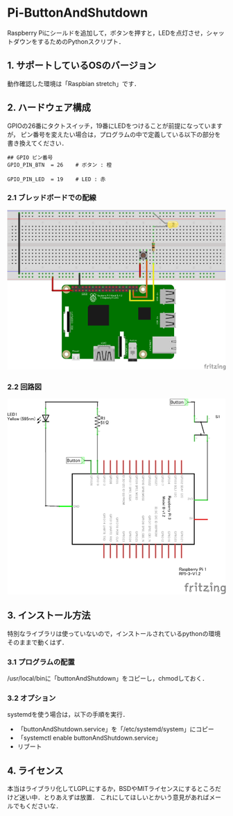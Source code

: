 # Pi-ButtonAndShutdown

Raspberry Piにシールドを追加して，ボタンを押すと，LEDを点灯させ，シャットダウンをするためのPythonスクリプト．

## 1. サポートしているOSのバージョン
動作確認した環境は「Raspbian stretch」です．

## 2. ハードウェア構成
GPIOの26番にタクトスイッチ，19番にLEDをつけることが前提になっていますが，
ピン番号を変えたい場合は，プログラムの中で定義している以下の部分を書き換えてください．

```
## GPIO ピン番号
GPIO_PIN_BTN  = 26    # ボタン : 橙

GPIO_PIN_LED  = 19    # LED : 赤
```


### 2.1 ブレッドボードでの配線
![配線イメージ][breadboard]


### 2.2 回路図
![回路図][circuit]


## 3. インストール方法
特別なライブラリは使っていないので，インストールされているpythonの環境そのままで動くはず．

### 3.1 プログラムの配置
/usr/local/binに「buttonAndShutdown」をコピーし，chmodしておく．

### 3.2 オプション
systemdを使う場合は，以下の手順を実行．

* 「buttonAndShutdown.service」を「/etc/systemd/system」にコピー
* 「systemctl enable buttonAndShutdown.service」
* リブート

## 4. ライセンス
本当はライブラリ化してLGPLにするか，BSDやMITライセンスにするところだけど迷い中．とりあえずは放置．
これにしてほしいとかいう意見があればメールでもくださいな．

[breadboard]: ブレッドボード.png "配線イメージ"
[circuit]: 回路図.png "回路図"


